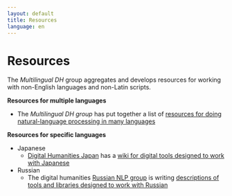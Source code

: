 ```yaml
---
layout: default
title: Resources
language: en
---
```


Resources
==========

The *Multilingual DH* group aggregates and develops resources for
working with non-English languages and non-Latin scripts.

**Resources for multiple languages**

-   The *Multilingual DH group* has put together a list of [resources
    for doing natural-language processing in many
    languages](https://github.com/multilingual-dh/nlp-resources)

**Resources for specific languages**

-   Japanese
    -   [Digital Humanities Japan](http://dhjapan.org/) has a [wiki for
        digital tools designed to work with
        Japanese](http://dhjapan.org/wiki/doku.php?id=tools)
-   Russian
    -   The digital humanities [Russian NLP
        group](https://russiannlp.sites.stanford.edu) is writing
        [descriptions of tools and libraries designed to work with
        Russian](https://russiannlp.sites.stanford.edu/resources)

